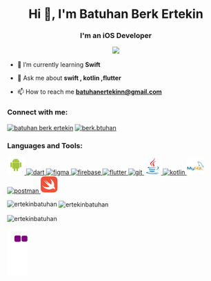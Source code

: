 <h1 align="center">Hi 👋, I'm Batuhan Berk Ertekin</h1>
<h3 align="center">I'm an iOS Developer</h3>

<p align="center"><img src="https://blog.kakaocdn.net/dn/bJH41m/btqCU7B3x8T/R0JeNMOUnko3AKlNhptMLk/img.png"> </p>

- 🌱 I’m currently learning **Swift**

- 💬 Ask me about **swift , kotlin ,flutter**

- 📫 How to reach me **batuhanertekinn@gmail.com**

<h3 align="left">Connect with me:</h3>
<p align="left">
<a href="https://linkedin.com/in/batuhan berk ertekin" target="blank"><img align="center" src="https://raw.githubusercontent.com/rahuldkjain/github-profile-readme-generator/master/src/images/icons/Social/linked-in-alt.svg" alt="batuhan berk ertekin" height="30" width="40" /></a>
<a href="https://instagram.com/berk.btuhan" target="blank"><img align="center" src="https://raw.githubusercontent.com/rahuldkjain/github-profile-readme-generator/master/src/images/icons/Social/instagram.svg" alt="berk.btuhan" height="30" width="40" /></a>
</p>

<h3 align="left">Languages and Tools:</h3>
<p align="left"> <a href="https://developer.android.com" target="_blank" rel="noreferrer"> <img src="https://raw.githubusercontent.com/devicons/devicon/master/icons/android/android-original-wordmark.svg" alt="android" width="40" height="40"/> </a> <a href="https://dart.dev" target="_blank" rel="noreferrer"> <img src="https://www.vectorlogo.zone/logos/dartlang/dartlang-icon.svg" alt="dart" width="40" height="40"/> </a> <a href="https://www.figma.com/" target="_blank" rel="noreferrer"> <img src="https://www.vectorlogo.zone/logos/figma/figma-icon.svg" alt="figma" width="40" height="40"/> </a> <a href="https://firebase.google.com/" target="_blank" rel="noreferrer"> <img src="https://www.vectorlogo.zone/logos/firebase/firebase-icon.svg" alt="firebase" width="40" height="40"/> </a> <a href="https://flutter.dev" target="_blank" rel="noreferrer"> <img src="https://www.vectorlogo.zone/logos/flutterio/flutterio-icon.svg" alt="flutter" width="40" height="40"/> </a> <a href="https://git-scm.com/" target="_blank" rel="noreferrer"> <img src="https://www.vectorlogo.zone/logos/git-scm/git-scm-icon.svg" alt="git" width="40" height="40"/> </a> <a href="https://www.java.com" target="_blank" rel="noreferrer"> <img src="https://raw.githubusercontent.com/devicons/devicon/master/icons/java/java-original.svg" alt="java" width="40" height="40"/> </a> <a href="https://kotlinlang.org" target="_blank" rel="noreferrer"> <img src="https://www.vectorlogo.zone/logos/kotlinlang/kotlinlang-icon.svg" alt="kotlin" width="40" height="40"/> </a> <a href="https://www.mysql.com/" target="_blank" rel="noreferrer"> <img src="https://raw.githubusercontent.com/devicons/devicon/master/icons/mysql/mysql-original-wordmark.svg" alt="mysql" width="40" height="40"/> </a> <a  width="40" height="40"/> </a> <a href="https://postman.com" target="_blank" rel="noreferrer"> <img src="https://www.vectorlogo.zone/logos/getpostman/getpostman-icon.svg" alt="postman" width="40" height="40"/> </a> <a href="https://developer.apple.com/swift/" target="_blank" rel="noreferrer"> <img src="https://raw.githubusercontent.com/devicons/devicon/master/icons/swift/swift-original.svg" alt="swift" width="40" height="40"/> </a> 
<p><img align="left" src="https://github-readme-stats.vercel.app/api/top-langs?username=ertekinbatuhan&show_icons=true&locale=en&layout=compact" alt="ertekinbatuhan" /></p>

<p>&nbsp;<img align="center" src="https://github-readme-stats.vercel.app/api?username=ertekinbatuhan&show_icons=true&locale=en" alt="ertekinbatuhan" /></p>

<p><img align="center" src="https://github-readme-streak-stats.herokuapp.com/?user=ertekinbatuhan&" alt="ertekinbatuhan" /></p>

![snake gif](https://github.com/ertekinbatuhan/ertekinbatuhan/blob/output/github-contribution-grid-snake.gif)
